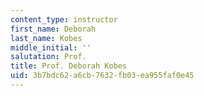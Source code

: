 ```yaml
---
content_type: instructor
first_name: Deborah
last_name: Kobes
middle_initial: ''
salutation: Prof.
title: Prof. Deborah Kobes
uid: 3b7bdc62-a6cb-7632-fb03-ea955faf0e45
---
```

